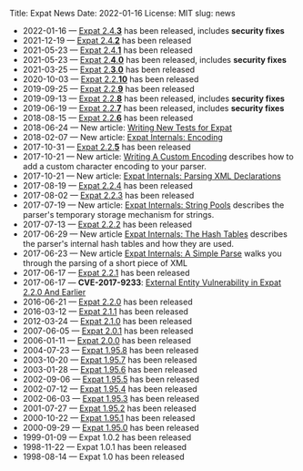 Title: Expat News
Date: 2022-01-16
License: MIT
slug: news


* 2022-01-16 —
  [Expat 2.4.**3**](https://github.com/libexpat/libexpat/blob/R_2_4_3/expat/Changes)
  has been released, includes **security fixes**
* 2021-12-19 —
  [Expat 2.4.**2**](https://github.com/libexpat/libexpat/blob/R_2_4_2/expat/Changes)
  has been released
* 2021-05-23 —
  [Expat 2.4.**1**](https://github.com/libexpat/libexpat/blob/R_2_4_1/expat/Changes)
  has been released
* 2021-05-23 —
  [Expat 2.**4**.**0**](https://github.com/libexpat/libexpat/blob/R_2_4_0/expat/Changes)
  has been released, includes **security fixes**
* 2021-03-25 —
  [Expat 2.**3**.**0**](https://github.com/libexpat/libexpat/blob/R_2_3_0/expat/Changes)
  has been released
* 2020-10-03 —
  [Expat 2.2.**10**](https://github.com/libexpat/libexpat/blob/R_2_2_10/expat/Changes)
  has been released
* 2019-09-25 —
  [Expat 2.2.**9**](https://github.com/libexpat/libexpat/blob/R_2_2_9/expat/Changes)
  has been released
* 2019-09-13 —
  [Expat 2.2.**8**](https://github.com/libexpat/libexpat/blob/R_2_2_8/expat/Changes)
  has been released, includes **security fixes**
* 2019-06-19 —
  [Expat 2.2.**7**](https://github.com/libexpat/libexpat/blob/R_2_2_7/expat/Changes)
  has been released, includes **security fixes**
* 2018-08-15 —
  [Expat 2.2.**6**](https://github.com/libexpat/libexpat/blob/R_2_2_6/expat/Changes)
  has been released
* 2018-06-24 —
  New article:
  [Writing New Tests for Expat](../writing-new-tests-for-expat/)
* 2018-02-07 —
  New article:
  [Expat Internals: Encoding](../expat-internals-encodings/)
* 2017-10-31 —
  [Expat 2.2.**5**](https://github.com/libexpat/libexpat/blob/R_2_2_5/expat/Changes)
  has been released
* 2017-10-21 —
  New article:
  [Writing A Custom Encoding](../writing-a-custom-encoding/)
  describes how to add a custom character encoding to your parser.
* 2017-10-21 —
  New article:
  [Expat Internals: Parsing XML Declarations](../expat-internals-parsing-xml-declarations/)
* 2017-08-19 —
  [Expat 2.2.4](https://github.com/libexpat/libexpat/blob/R_2_2_4/expat/Changes)
  has been released
* 2017-08-02 —
  [Expat 2.2.3](https://github.com/libexpat/libexpat/blob/R_2_2_3/expat/Changes)
  has been released
* 2017-07-19 —
  New article:
  [Expat Internals: String Pools](../expat-internals-string-pools/)
  describes the parser's temporary storage mechanism for strings.
* 2017-07-13 —
  [Expat 2.2.2](https://github.com/libexpat/libexpat/blob/R_2_2_2/expat/Changes)
  has been released
* 2017-06-29 —
  New article
  [Expat Internals: The Hash Tables](../expat-internals-the-hash-tables/)
  describes the parser's internal hash tables and how they are used.
* 2017-06-23 —
  New article
  [Expat Internals: A Simple Parse](../expat-internals-a-simple-parse/)
  walks you through the parsing of a short piece of XML
* 2017-06-17 —
  [Expat 2.2.1](https://github.com/libexpat/libexpat/blob/R_2_2_1/expat/Changes)
  has been released
* 2017-06-17 —
  __CVE-2017-9233__:
  [External Entity Vulnerability in Expat 2.2.0 And Earlier](../cve-2017-9233/)
* 2016-06-21 —
  [Expat 2.2.0](https://github.com/libexpat/libexpat/blob/R_2_2_0/expat/Changes)
  has been released
* 2016-03-12 —
  [Expat 2.1.1](https://github.com/libexpat/libexpat/blob/R_2_1_1/expat/Changes)
  has been released
* 2012-03-24 —
  [Expat 2.1.0](https://github.com/libexpat/libexpat/blob/R_2_1_0/expat/Changes)
  has been released
* 2007-06-05 —
  [Expat 2.0.1](https://github.com/libexpat/libexpat/blob/R_2_0_1/expat/Changes)
  has been released
* 2006-01-11 —
  [Expat 2.0.0](https://github.com/libexpat/libexpat/blob/R_2_0_0/expat/Changes)
  has been released
* 2004-07-23 —
  [Expat 1.95.8](https://github.com/libexpat/libexpat/blob/R_1_95_8/expat/Changes)
  has been released
* 2003-10-20 —
  [Expat 1.95.7](https://github.com/libexpat/libexpat/blob/R_1_95_7/expat/Changes)
  has been released
* 2003-01-28 —
  [Expat 1.95.6](https://github.com/libexpat/libexpat/blob/R_1_95_6/expat/Changes)
  has been released
* 2002-09-06 —
  [Expat 1.95.5](https://github.com/libexpat/libexpat/blob/R_1_95_5/expat/Changes)
  has been released
* 2002-07-12 —
  [Expat 1.95.4](https://github.com/libexpat/libexpat/blob/R_1_95_4/expat/Changes)
  has been released
* 2002-06-03 —
  [Expat 1.95.3](https://github.com/libexpat/libexpat/blob/R_1_95_3/expat/Changes)
  has been released
* 2001-07-27 —
  [Expat 1.95.2](https://github.com/libexpat/libexpat/blob/R_1_95_2/expat/Changes)
  has been released
* 2000-10-22 —
  [Expat 1.95.1](https://github.com/libexpat/libexpat/blob/R_1_95_2/expat/Changes#L13)
  has been released
* 2000-09-29 —
  [Expat 1.95.0](https://github.com/libexpat/libexpat/blob/R_1_95_0/expat/Changes)
  has been released
* 1999-01-09 —
  Expat 1.0.2
  has been released
* 1998-11-22 —
  Expat 1.0.1
  has been released
* 1998-08-14 —
  Expat 1.0
  has been released
